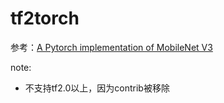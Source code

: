 # tf2torch
参考：[A Pytorch implementation of MobileNet V3](https://github.com/Shirhe-Lyh/mobilenet_v3)


note:
* 不支持tf2.0以上，因为contrib被移除

